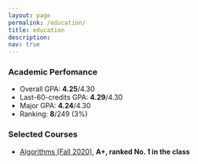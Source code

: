 ```yaml
---
layout: page
permalink: /education/
title: education
description:
nav: true
---
```


### Academic Perfomance
* Overall GPA: **4.25**/4.30
* Last-60-credits GPA: **4.29**/4.30
* Major GPA: **4.24**/4.30
* Ranking: **8**/249 (3%)

### Selected Courses
* [Algorithms (Fall 2020)](https://nol.ntu.edu.tw/nol/coursesearch/print_table.php?course_id=901%2039000&class=01&dpt_code=9010&ser_no=19610&semester=108-1&lang=CH), **A+, ranked No. 1 in the class**
